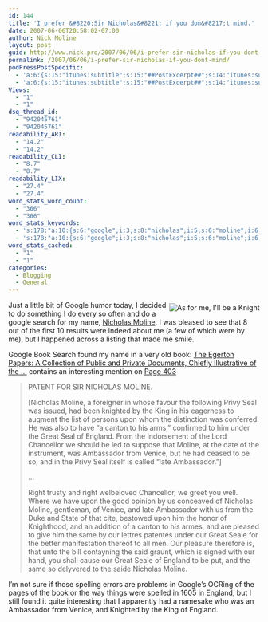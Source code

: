 ```yaml
---
id: 144
title: 'I prefer &#8220;Sir Nicholas&#8221; if you don&#8217;t mind.'
date: 2007-06-06T20:58:02-07:00
author: Nick Moline
layout: post
guid: http://www.nick.pro/2007/06/06/i-prefer-sir-nicholas-if-you-dont-mind/
permalink: /2007/06/06/i-prefer-sir-nicholas-if-you-dont-mind/
podPressPostSpecific:
  - 'a:6:{s:15:"itunes:subtitle";s:15:"##PostExcerpt##";s:14:"itunes:summary";s:15:"##PostExcerpt##";s:15:"itunes:keywords";s:17:"##WordPressCats##";s:13:"itunes:author";s:10:"##Global##";s:15:"itunes:explicit";s:7:"Default";s:12:"itunes:block";s:7:"Default";}'
  - 'a:6:{s:15:"itunes:subtitle";s:15:"##PostExcerpt##";s:14:"itunes:summary";s:15:"##PostExcerpt##";s:15:"itunes:keywords";s:17:"##WordPressCats##";s:13:"itunes:author";s:10:"##Global##";s:15:"itunes:explicit";s:7:"Default";s:12:"itunes:block";s:7:"Default";}'
Views:
  - "1"
  - "1"
dsq_thread_id:
  - "942045761"
  - "942045761"
readability_ARI:
  - "14.2"
  - "14.2"
readability_CLI:
  - "8.7"
  - "8.7"
readability_LIX:
  - "27.4"
  - "27.4"
word_stats_word_count:
  - "366"
  - "366"
word_stats_keywords:
  - 's:178:"a:10:{s:6:"google";i:3;s:8:"nicholas";i:5;s:6:"moline";i:6;s:4:"book";i:3;s:4:"seal";i:3;s:4:"upon";i:3;s:5:"great";i:3;s:7:"england";i:4;s:10:"ambassador";i:4;s:6:"venice";i:3;}";'
  - 's:178:"a:10:{s:6:"google";i:3;s:8:"nicholas";i:5;s:6:"moline";i:6;s:4:"book";i:3;s:4:"seal";i:3;s:4:"upon";i:3;s:5:"great";i:3;s:7:"england";i:4;s:10:"ambassador";i:4;s:6:"venice";i:3;}";'
word_stats_cached:
  - "1"
  - "1"
categories:
  - Blogging
  - General
---
```

<img src='https://i2.wp.com/www.nick.pro/wp-content/uploads/2007/06/32264243.thumbnail.jpg?w=760&#038;ssl=1' alt="As for me, I'll be a Knight" title="As for me... I'll be a Knight" align="right" style="margin-top:5px;margin-left:5px;margin-bottom:5px" data-recalc-dims="1" />Just a little bit of Google humor today, I decided to do something I do every so often and do a google search for my name, [Nicholas Moline](http://www.google.com/search?q=Nicholas+Moline). I was pleased to see that 8 out of the first 10 results were indeed about me (a few of which were by me), but I happened across a listing that made me smile.

Google Book Search found my name in a very old book: [The Egerton Papers: A Collection of Public and Private Documents, Chiefly Illustrative of the &#8230;](http://books.google.com/books?id=rb0sAAAAMAAJ&pg=PA403&lpg=PA403&dq=nicholas+moline&source=web) contains an interesting mention on [Page 403](http://books.google.com/books?id=rb0sAAAAMAAJ&pg=PA403&lpg=PA403&dq=nicholas+moline&source=web)

<!--more-->

> PATENT FOR SIR NICHOLAS MOLINE.
> 
> [Nicholas Moline, a foreigner in whose favour the following Privy Seal was issued, had been knighted by the King in his eagerness to augment the list of persons upon whom the distinction was conferred. He was also to have &#8220;a canton to his arms,&#8221; confirmed to him under the Great Seal of England. From the indorsement of the Lord Chancellor we should be led to suppose that Moline, at the date of the instrument, was Ambassador from Venice, but he had ceased to be so, and in the Privy Seal itself is called &#8220;late Ambassador.&#8221;]
> 
> &#8230;
> 
> Right trusty and right welbeloved Chancellor, we greet you well. Where we have upon the good opinion by us conceaved of Nicholas Moline, gentleman, of Venice, and late Ambassador with us from the Duke and State of that cite, bestowed upon him the honor of Knighthood, and an addition of a canton to his armes, and are pleased to give him the same by our lettres patentes under our Great Seale for the better manifestation thereof to all men. Our pleasure therefore is, that unto the bill contayning the said graunt, which is signed with our hand, you shall cause our Great Seale of England to be put, and the same so delyvered to the saide Nicholas Moline. 

I&#8217;m not sure if those spelling errors are problems in Google&#8217;s OCRing of the pages of the book or the way things were spelled in 1605 in England, but I still found it quite interesting that I apparently had a namesake who was an Ambassador from Venice, and Knighted by the King of England.